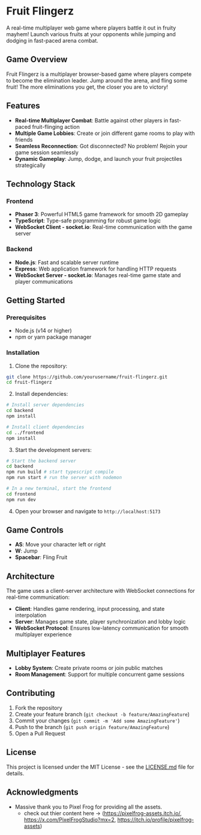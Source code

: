 # Fruit Flingerz

A real-time multiplayer web game where players battle it out in fruity mayhem!
Launch various fruits at your opponents while jumping and dodging in fast-paced
arena combat.

## Game Overview

Fruit Flingerz is a multiplayer browser-based game where players compete to
become the elimination leader. Jump around the arena, and fling some fruit! The
more eliminations you get, the closer you are to victory!

## Features

- **Real-time Multiplayer Combat**: Battle against other players in fast-paced
  fruit-flinging action
- **Multiple Game Lobbies**: Create or join different game rooms to play with
  friends
- **Seamless Reconnection**: Got disconnected? No problem! Rejoin your game
  session seamlessly
- **Dynamic Gameplay**: Jump, dodge, and launch your fruit projectiles
  strategically

## Technology Stack

### Frontend

- **Phaser 3**: Powerful HTML5 game framework for smooth 2D gameplay
- **TypeScript**: Type-safe programming for robust game logic
- **WebSocket Client - socket.io**: Real-time communication with the game server

### Backend

- **Node.js**: Fast and scalable server runtime
- **Express**: Web application framework for handling HTTP requests
- **WebSocket Server - socket.io**: Manages real-time game state and player
  communications

## Getting Started

### Prerequisites

- Node.js (v14 or higher)
- npm or yarn package manager

### Installation

1. Clone the repository:

```bash
git clone https://github.com/yourusername/fruit-flingerz.git
cd fruit-flingerz
```

2. Install dependencies:

```bash
# Install server dependencies
cd backend
npm install

# Install client dependencies
cd ../frontend
npm install
```

3. Start the development servers:

```bash
# Start the backend server
cd backend
npm run build # start typescript compile
npm run start # run the server with nodemon

# In a new terminal, start the frontend
cd frontend
npm run dev
```

4. Open your browser and navigate to `http://localhost:5173`

## Game Controls

- **AS**: Move your character left or right
- **W**: Jump
- **Spacebar**: Fling Fruit

## Architecture

The game uses a client-server architecture with WebSocket connections for
real-time communication:

- **Client**: Handles game rendering, input processing, and state interpolation
- **Server**: Manages game state, player synchronization and lobby logic
- **WebSocket Protocol**: Ensures low-latency communication for smooth
  multiplayer experience

## Multiplayer Features

- **Lobby System**: Create private rooms or join public matches
- **Room Management**: Support for multiple concurrent game sessions

## Contributing

1. Fork the repository
2. Create your feature branch (`git checkout -b feature/AmazingFeature`)
3. Commit your changes (`git commit -m 'Add some AmazingFeature'`)
4. Push to the branch (`git push origin feature/AmazingFeature`)
5. Open a Pull Request

## License

This project is licensed under the MIT License - see the
[LICENSE.md](LICENSE.md) file for details.

## Acknowledgments

- Massive thank you to Pixel Frog for providing all the assets.
  - check out thier content here -> (https://pixelfrog-assets.itch.io/,
    https://x.com/PixelFrogStudio?mx=2,
    https://itch.io/profile/pixelfrog-assets)
